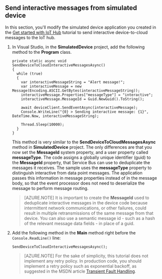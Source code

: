 ## Send interactive messages from simulated device

In this section, you'll modify the simulated device application you created in the [Get started with IoT Hub] tutorial to send interactive device-to-cloud messages to the IoT hub.

1. In Visual Studio, in the **SimulatedDevice** project, add the following method to the **Program** class.

    ```
    private static async void SendDeviceToCloudInteractiveMessagesAsync()
    {
      while (true)
      {
        var interactiveMessageString = "Alert message!";
        var interactiveMessage = new Message(Encoding.ASCII.GetBytes(interactiveMessageString));
        interactiveMessage.Properties["messageType"] = "interactive";
        interactiveMessage.MessageId = Guid.NewGuid().ToString();

        await deviceClient.SendEventAsync(interactiveMessage);
        Console.WriteLine("{0} > Sending interactive message: {1}", DateTime.Now, interactiveMessageString);

        Thread.Sleep(10000);
      }
    }
    ```

    This method is very similar to the **SendDeviceToCloudMessagesAsync** method in **SimulatedDevice** project. The only differences are that you now set the **MessageId** system property, and a user property called **messageType**.
    The code assigns a globally unique identifier (guid) to the **MessageId** property, that Service Bus can use to deduplicate the messages it receives. The sample uses the **messageType** property to distinguish interactive from data point messages. The application passes this information in message properties instead of in the message body, so that the event processor does not need to deserialize the message to perform message routing.

    > [AZURE.NOTE] It is important to create the **MessageId** used to deduplicate interactive messages in the device code because intermittent network communications, or other failures, could result in multiple retransmissions of the same message from that device. You can also use a semantic message id - such as a hash of the relevant message data fields - in place of a guid.

2. Add the following method in the **Main** method right before the `Console.ReadLine()` line:

    ````
    SendDeviceToCloudInteractiveMessagesAsync();
    ````

    > [AZURE.NOTE] For the sake of simplicity, this tutorial does not implement any retry policy. In production code, you should implement a retry policy such as exponential backoff, as suggested in the MSDN article [Transient Fault Handling].

<!-- Links -->
[Transient Fault Handling]: https://msdn.microsoft.com/zh-cn/library/hh675232.aspx
[Get started with IoT Hub]: iot-hub-csharp-csharp-getstarted.md






